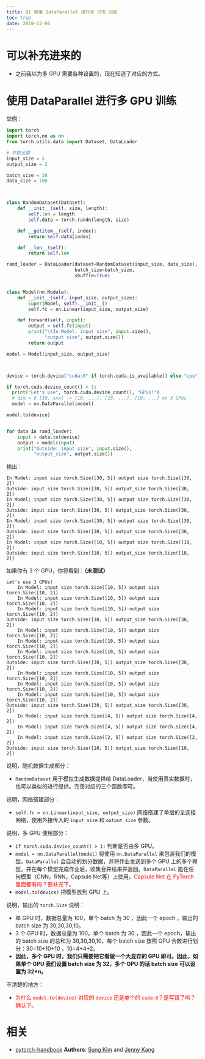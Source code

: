 ```yaml
---
title: 01 使用 DataParallel 进行多 GPU 训练
toc: true
date: 2019-12-06
---
```

# 可以补充进来的

- 之前我以为多 GPU 需要各种设置的，现在知道了对应的方式。

# 使用 DataParallel 进行多 GPU 训练

举例：

```py
import torch
import torch.nn as nn
from torch.utils.data import Dataset, DataLoader

# 参数设置
input_size = 5
output_size = 2

batch_size = 30
data_size = 100



class RandomDataset(Dataset):
    def __init__(self, size, length):
        self.len = length
        self.data = torch.randn(length, size)

    def __getitem__(self, index):
        return self.data[index]

    def __len__(self):
        return self.len

rand_loader = DataLoader(dataset=RandomDataset(input_size, data_size),
                         batch_size=batch_size,
                         shuffle=True)


class Model(nn.Module):
    def __init__(self, input_size, output_size):
        super(Model, self).__init__()
        self.fc = nn.Linear(input_size, output_size)

    def forward(self, input):
        output = self.fc(input)
        print("\tIn Model: input size", input.size(),
              "output size", output.size())
        return output

model = Model(input_size, output_size)



device = torch.device("cuda:0" if torch.cuda.is_available() else "cpu")

if torch.cuda.device_count() > 1:
  print("Let's use", torch.cuda.device_count(), "GPUs!")
  # dim = 0 [30, xxx] -> [10, ...], [10, ...], [10, ...] on 3 GPUs
  model = nn.DataParallel(model)

model.to(device)


for data in rand_loader:
    input = data.to(device)
    output = model(input)
    print("Outside: input size", input.size(),
          "output_size", output.size())
```

输出：

```
In Model: input size torch.Size([30, 5]) output size torch.Size([30, 2])
Outside: input size torch.Size([30, 5]) output_size torch.Size([30, 2])
In Model: input size torch.Size([30, 5]) output size torch.Size([30, 2])
Outside: input size torch.Size([30, 5]) output_size torch.Size([30, 2])
In Model: input size torch.Size([30, 5]) output size torch.Size([30, 2])
Outside: input size torch.Size([30, 5]) output_size torch.Size([30, 2])
In Model: input size torch.Size([10, 5]) output size torch.Size([10, 2])
Outside: input size torch.Size([10, 5]) output_size torch.Size([10, 2])
```

如果你有 3 个 GPU，你将看到：**（未测试）**


```
Let's use 3 GPUs!
    In Model: input size torch.Size([10, 5]) output size torch.Size([10, 2])
    In Model: input size torch.Size([10, 5]) output size torch.Size([10, 2])
    In Model: input size torch.Size([10, 5]) output size torch.Size([10, 2])
Outside: input size torch.Size([30, 5]) output_size torch.Size([30, 2])
    In Model: input size torch.Size([10, 5]) output size torch.Size([10, 2])
    In Model: input size torch.Size([10, 5]) output size torch.Size([10, 2])
    In Model: input size torch.Size([10, 5]) output size torch.Size([10, 2])
Outside: input size torch.Size([30, 5]) output_size torch.Size([30, 2])
    In Model: input size torch.Size([10, 5]) output size torch.Size([10, 2])
    In Model: input size torch.Size([10, 5]) output size torch.Size([10, 2])
    In Model: input size torch.Size([10, 5]) output size torch.Size([10, 2])
Outside: input size torch.Size([30, 5]) output_size torch.Size([30, 2])
    In Model: input size torch.Size([4, 5]) output size torch.Size([4, 2])
    In Model: input size torch.Size([4, 5]) output size torch.Size([4, 2])
    In Model: input size torch.Size([2, 5]) output size torch.Size([2, 2])
Outside: input size torch.Size([10, 5]) output_size torch.Size([10, 2])
```

说明，随机数据生成部分：

- `RandomDataset` 用于模拟生成数据提供给 DataLoader，当使用真实数据时，也可以类似的进行提供。完善对应的三个函数即可。

说明，网络搭建部分：

- `self.fc = nn.Linear(input_size, output_size)` 网络搭建了单层的全连接网络，使用外接传入的 `input_size` 和 `output_size` 参数。


说明，多 GPU 使用部分：

- `if torch.cuda.device_count() > 1:` 判断是否由多 GPU。
- `model = nn.DataParallel(model)` 将使用 `nn.DataParallel` 来包装我们的模型。`DataParallel` 会自动的划分数据，并将作业发送到多个 GPU 上的多个模型。并在每个模型完成作业后，收集合并结果并返回。`DataParallel` 能在任何模型（CNN，RNN，Capsule Net等）上使用。<span style="color:red;">Capsule Net 在 PyTorch 里面都有吗？要补充下。</span>
- `model.to(device)` 把模型放到 GPU 上。

说明，输出的 `torch.Size` 说明：

- 单 GPU 时，数据总量为 100，单个 batch 为 30 ，因此一个 epoch ，输出的 batch size 为 30,30,30,10。
- 3 个 GPU 时，数据总量为 100，单个 batch 为 30 ，因此一个 epoch，输出的 batch size 的总和为 30,30,30,10，每个 batch size 按照 GPU 合数进行划分：30=10+10+10 ，10=4+4+2。
- **因此，多个 GPU 时，我们只需要把它看做一个大显存的 GPU 即可。因此，如果单个 GPU 我们设置 batch size 为 32，多个 GPU 的话 batch size 可以设置为 32*n。**


不清楚的地方：

- <span style="color:red;">为什么 `model.to(device)` 对应的 `device` 还是单个的 `cuda:0`？是写错了吗？确认下。</span>






# 相关

- [pytorch-handbook](https://github.com/zergtant/pytorch-handbook) **Authors**: [Sung Kim](https://github.com/hunkim) and [Jenny Kang](https://github.com/jennykang)
